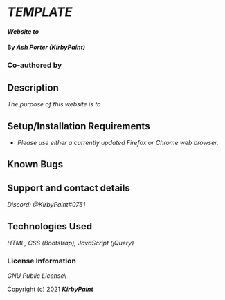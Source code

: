 # _TEMPLATE_

#### _Website to <PURPOSE>_

#### By _**Ash Porter (KirbyPaint)**_
### Co-authored by _**<AUTHOR>**_

## Description

_The purpose of this website is to <DETAILED PURPOSE>_

## Setup/Installation Requirements

* _Please use either a currently updated Firefox or Chrome web browser._

## Known Bugs

## Support and contact details

_Discord: @KirbyPaint#0751_

## Technologies Used

_HTML, CSS (Bootstrap), JavaScript (jQuery)_

### License Information

_GNU Public License_\

Copyright (c) 2021 **_KirbyPaint_**